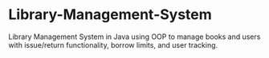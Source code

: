 # Library-Management-System
Library Management System in Java using OOP to manage books and users with issue/return functionality, borrow limits, and user tracking.
